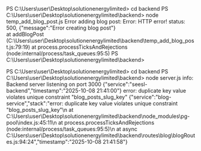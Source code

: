 PS C:\Users\user\Desktop\solutionenergylimited> cd backend
PS C:\Users\user\Desktop\solutionenergylimited\backend> node temp_add_blog_post.js
Error adding blog post: Error: HTTP error! status: 500, {"message":"Error creating blog post"}      
    at addBlogPost (C:\Users\user\Desktop\solutionenergylimited\backend\temp_add_blog_post.js:79:19)
    at process.processTicksAndRejections (node:internal/process/task_queues:95:5)
PS C:\Users\user\Desktop\solutionenergylimited\backend> 




PS C:\Users\user\Desktop\solutionenergylimited> cd backend
PS C:\Users\user\Desktop\solutionenergylimited\backend> node server.js
info: Backend server listening on port 3000 {"service":"seesl-backend","timestamp":"2025-10-08 21:41:00"}
error: duplicate key value violates unique constraint "blog_posts_slug_key" {"service":"blog-service","stack":"error: duplicate key value violates unique constraint \"blog_posts_slug_key\"\n    at C:\\Users\\user\\Desktop\\solutionenergylimited\\backend\\node_modules\\pg-pool\\index.js:45:11\n    at process.processTicksAndRejections (node:internal/process/task_queues:95:5)\n    at async C:\\Users\\user\\Desktop\\solutionenergylimited\\backend\\routes\\blog\\blogRoutes.js:94:24","timestamp":"2025-10-08 21:41:58"}



